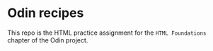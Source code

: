 # Odin recipes
This repo is the HTML practice assignment for the `HTML Foundations` chapter of
the Odin project.